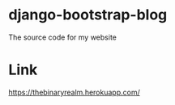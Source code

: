 django-bootstrap-blog
=====================

The source code for my website

Link
===
https://thebinaryrealm.herokuapp.com/



